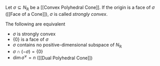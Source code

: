 Let $\sigma \subseteq N_{\mathbb{R}}$ be a [[Convex Polyhedral Cone]]. If the origin is a face of $\sigma$ ([[Face of a Cone]]), $\sigma$ is called *strongly convex*.

The following are equivalent 
* $\sigma$ is strongly convex 
* $\{0\}$ is a face of $\sigma$
* $\sigma$ contains no positive-dimensional subspace of $N_{\mathbb{R}}$
* $\sigma \cap (-\sigma) = \{0\}$ 
* $\dim \sigma^{\vee} = n$ ([[Dual Polyhedral Cone]])